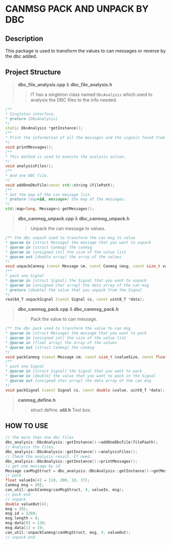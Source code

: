 # CANMSG PACK AND UNPACK BY DBC

## Description
This package is used to transform the values to can messages or reverse by the dbc added.

## Project Structure
> **dbc_file_analysis.cpp** & **dbc_file_analysis.h**
>> IT has a singleton class named `DbcAnalysis` which used to analysis the DBC files to the info needed.
``` c++
/**
* Singleton interface.
* @return [DbcAnalysis]
*/
static DbcAnalysis *getInstance();
/**
* Print the information of all the messages and the signals found from the DBC files.
*/
void printMessages();
/**
* This method is used to execute the analysis action.
*/
void analysisFiles();
/**
* And one DBC file.
*/
void addOneDbcFile(const std::string &filePath);
/**
* Get the map of the can message list.
* @return [map<id, message>] the map of the messages.
*/
std::map<long, Message>& getMessages();
```

> **dbc_canmsg_unpack.cpp** & **dbc_canmsg_unpack.h**
>> Unpack the can message to values.
``` c++
/** the dbc unpack used to transform the can msg to value
* @param in [struct Message] the message that you want to unpack
* @param in [struct Canmsg] the canmsg
* @param in [unsigned int] the size of the value list
* @param out [double array] the array of the values
*/
void unpackCanmsg (const Message &m, const Canmsg &msg, const size_t valueSize, double *value);
/**
* pack one Signal
* @param in [struct Signal] the Signal that you want to unpack
* @param in [unsigned char array] the data array of the can msg
* @return [double] the value that you unpack from the Signal
*/
real64_T unpackSignal (const Signal &s, const uint8_T *data);
```

> **dbc_canmsg_pack.cpp** & **dbc_canmsg_pack.h**
>> Pack the value to can message.
``` c++
/** the dbc pack used to transform the value to can msg
* @param in [struct Message] the message that you want to pack
* @param in [unsigned int] the size of the value list
* @param in [float array] the array of the values
* @param out [struct Canmsg] the canmsg
*/
void packCanmsg (const Message &m, const size_t &valueSize, const float *value, Canmsg *msg);
/**
* pack one Signal
* @param in [struct Signal] the Signal that you want to pack
* @param in [double] the value that you want to pack in the Signal
* @param out [unsigned char array] the data array of the can msg
*/
void packSignal (const Signal &s, const double &value, uint8_T *data);
```
> **canmsg_define.h**
>> struct define.
> **util.h**
>> Tool box.

## HOW TO USE
``` c++
// the more than one dbc files
dbc_analysis::DbcAnalysis::getInstance()->addOneDbcFile(filePaath);
// Analysis the files.
dbc_analysis::DbcAnalysis::getInstance()->analysisFiles();
// Check the analysis result. If need.
dbc_analysis::DbcAnalysis::getInstance()->printMessages();
// get one message by id
Message canMsgStruct = dbc_analysis::DbcAnalysis::getInstance()->getMessages()[id];
// pack
float valueIn[4] = {10, 200, 19, 37};
Canmsg msg = {0};
can_util::packCanmsg(canMsgStruct, 4, valueIn, msg);
// pack end
// unpack
double valueOut[4];
msg = {0};
msg.id = 1280;
msg.length = 8;
msg.data[0] = 136;
msg.data[1] = 19;
can_util::unpackCanmsg(canMsgStruct, msg, 4, valueOut);
// unpack end
```

